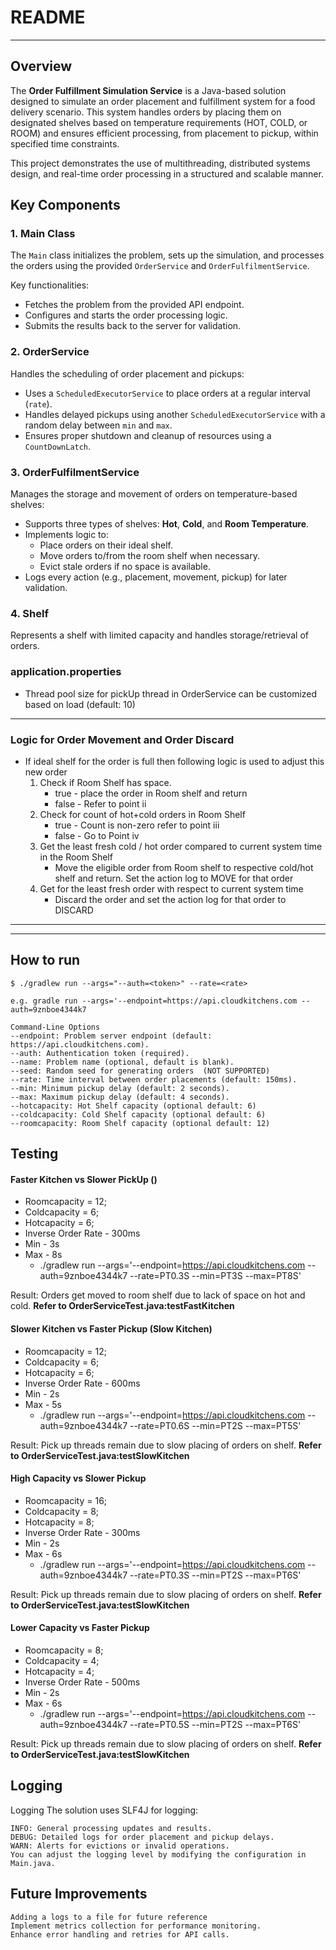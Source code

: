 # README

---
## Overview

The **Order Fulfillment Simulation Service** is a Java-based solution designed to simulate an order placement and fulfillment system for a food delivery scenario. This system handles orders by placing them on designated shelves based on temperature requirements (HOT, COLD, or ROOM) and ensures efficient processing, from placement to pickup, within specified time constraints.

This project demonstrates the use of multithreading, distributed systems design, and real-time order processing in a structured and scalable manner.


## Key Components

### 1. **Main Class**
The `Main` class initializes the problem, sets up the simulation, and processes the orders using the provided `OrderService` and `OrderFulfilmentService`.

Key functionalities:
- Fetches the problem from the provided API endpoint.
- Configures and starts the order processing logic.
- Submits the results back to the server for validation.

### 2. **OrderService**
Handles the scheduling of order placement and pickups:
- Uses a `ScheduledExecutorService` to place orders at a regular interval (`rate`).
- Handles delayed pickups using another `ScheduledExecutorService` with a random delay between `min` and `max`.
- Ensures proper shutdown and cleanup of resources using a `CountDownLatch`.

### 3. **OrderFulfilmentService**
Manages the storage and movement of orders on temperature-based shelves:
- Supports three types of shelves: **Hot**, **Cold**, and **Room Temperature**.
- Implements logic to:
    - Place orders on their ideal shelf.
    - Move orders to/from the room shelf when necessary.
    - Evict stale orders if no space is available.
- Logs every action (e.g., placement, movement, pickup) for later validation.

### 4. **Shelf**
Represents a shelf with limited capacity and handles storage/retrieval of orders.

### application.properties
- Thread pool size for pickUp thread in OrderService can be customized based on load (default: 10)
---
### Logic for Order Movement and Order Discard
- If ideal shelf for the order is full then following logic is used to adjust this new order
  1. Check if Room Shelf has space.
     - true - place the order in Room shelf and return
     - false - Refer to point ii
  2. Check for count of hot+cold orders in Room Shelf
     - true - Count is non-zero refer to point iii
     - false - Go to Point iv
  3. Get the least fresh cold / hot order compared to current system time in the Room Shelf
     - Move the eligible order from Room shelf to respective cold/hot shelf and return. Set the action log to MOVE for that order
  4. Get for the least fresh order with respect to current system time
     - Discard the order and set the action log for that order to DISCARD

---

---
## How to run

```
$ ./gradlew run --args="--auth=<token>" --rate=<rate>

e.g. gradle run --args='--endpoint=https://api.cloudkitchens.com --auth=9znboe4344k7

Command-Line Options
--endpoint: Problem server endpoint (default: https://api.cloudkitchens.com).
--auth: Authentication token (required).
--name: Problem name (optional, default is blank).
--seed: Random seed for generating orders  (NOT SUPPORTED)
--rate: Time interval between order placements (default: 150ms).
--min: Minimum pickup delay (default: 2 seconds).
--max: Maximum pickup delay (default: 4 seconds).
--hotcapacity: Hot Shelf capacity (optional default: 6)
--coldcapacity: Cold Shelf capacity (optional default: 6)
--roomcapacity: Room Shelf capacity (optional default: 12)
```

## Testing
#### Faster Kitchen vs Slower PickUp ()
- Roomcapacity = 12;
- Coldcapacity = 6;
- Hotcapacity = 6;
- Inverse Order Rate - 300ms
- Min - 3s
- Max - 8s
  - ./gradlew run --args='--endpoint=https://api.cloudkitchens.com --auth=9znboe4344k7 --rate=PT0.3S --min=PT3S --max=PT8S'

Result: Orders get moved to room shelf due to lack of space on hot and cold.
**Refer to OrderServiceTest.java:testFastKitchen**

#### Slower Kitchen vs Faster Pickup (Slow Kitchen)
- Roomcapacity = 12;
- Coldcapacity = 6;
- Hotcapacity = 6;
- Inverse Order Rate - 600ms
- Min - 2s
- Max - 5s
  - ./gradlew run --args='--endpoint=https://api.cloudkitchens.com --auth=9znboe4344k7 --rate=PT0.6S --min=PT2S --max=PT5S'

Result: Pick up threads remain due to slow placing of orders on shelf.
**Refer to OrderServiceTest.java:testSlowKitchen**

#### High Capacity vs Slower Pickup
- Roomcapacity = 16;
- Coldcapacity = 8;
- Hotcapacity = 8;
- Inverse Order Rate - 300ms
- Min - 2s
- Max - 6s
  - ./gradlew run --args='--endpoint=https://api.cloudkitchens.com --auth=9znboe4344k7 --rate=PT0.3S --min=PT2S --max=PT6S'

Result: Pick up threads remain due to slow placing of orders on shelf.
**Refer to OrderServiceTest.java:testSlowKitchen**


#### Lower Capacity vs Faster Pickup
- Roomcapacity = 8;
- Coldcapacity = 4;
- Hotcapacity = 4;
- Inverse Order Rate - 500ms
- Min - 2s
- Max - 6s
  - ./gradlew run --args='--endpoint=https://api.cloudkitchens.com --auth=9znboe4344k7 --rate=PT0.5S --min=PT2S --max=PT6S'

Result: Pick up threads remain due to slow placing of orders on shelf.
**Refer to OrderServiceTest.java:testSlowKitchen**

## Logging
Logging
The solution uses SLF4J for logging:
```
INFO: General processing updates and results.
DEBUG: Detailed logs for order placement and pickup delays.
WARN: Alerts for evictions or invalid operations.
You can adjust the logging level by modifying the configuration in Main.java.
```


## Future Improvements
```
Adding a logs to a file for future reference
Implement metrics collection for performance monitoring.
Enhance error handling and retries for API calls.
```